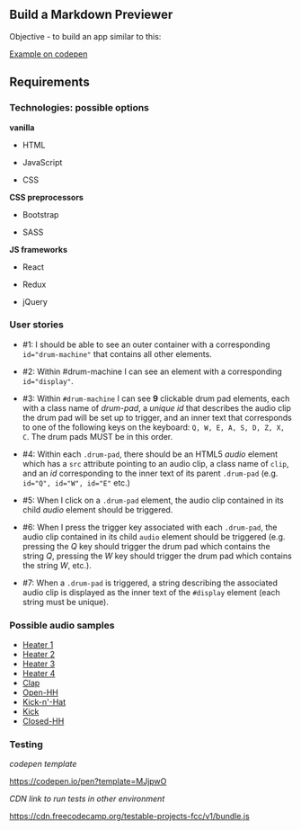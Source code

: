 ## Build a Markdown Previewer

Objective - to build an app similar to this:

[Example on codepen](https://codepen.io/freeCodeCamp/full/MJyNMd)

## Requirements

### Technologies: possible options

**vanilla**


* HTML

* JavaScript

* CSS

**CSS preprocessors**

* Bootstrap

* SASS

**JS frameworks**

* React

* Redux

* jQuery

### User stories

* #1: I should be able to see an outer container with a corresponding `id="drum-machine"` that contains all other elements.

* #2: Within #drum-machine I can see an element with a corresponding `id="display"`.

* #3: Within `#drum-machine` I can see **9** clickable drum pad elements, each with a class name of *drum-pad*, a *unique id* that describes the audio clip the drum pad will be set up to trigger, and an inner text that corresponds to one of the following keys on the keyboard: `Q, W, E, A, S, D, Z, X, C`. The drum pads MUST be in this order.

* #4: Within each `.drum-pad`, there should be an HTML5 *audio* element which has a `src` attribute pointing to an audio clip, a class name of `clip`, and an *id* corresponding to the inner text of its parent `.drum-pad` (e.g. `id="Q", id="W", id="E"` etc.)

* #5: When I click on a `.drum-pad` element, the audio clip contained in its child *audio* element should be triggered.

* #6: When I press the trigger key associated with each `.drum-pad`, the audio clip contained in its child `audio` element should be triggered (e.g. pressing the *Q* key should trigger the drum pad which contains the string *Q*, pressing the *W* key should trigger the drum pad which contains the string *W*, etc.).

* #7: When a `.drum-pad` is triggered, a string describing the associated audio clip is displayed as the inner text of the `#display` element (each string must be unique).

### Possible audio samples

* [Heater 1](https://s3.amazonaws.com/freecodecamp/drums/Heater-1.mp3)
* [Heater 2](https://s3.amazonaws.com/freecodecamp/drums/Heater-2.mp3)
* [Heater 3](https://s3.amazonaws.com/freecodecamp/drums/Heater-3.mp3)
* [Heater 4](https://s3.amazonaws.com/freecodecamp/drums/Heater-4_1.mp3)
* [Clap](https://s3.amazonaws.com/freecodecamp/drums/Heater-6.mp3)
* [Open-HH](https://s3.amazonaws.com/freecodecamp/drums/Dsc_Oh.mp3)
* [Kick-n'-Hat](https://s3.amazonaws.com/freecodecamp/drums/Kick_n_Hat.mp3)
* [Kick](https://s3.amazonaws.com/freecodecamp/drums/RP4_KICK_1.mp3)
* [Closed-HH](https://s3.amazonaws.com/freecodecamp/drums/Cev_H2.mp3)

### Testing

*codepen template*

https://codepen.io/pen?template=MJjpwO

*CDN link to run tests in other environment*

https://cdn.freecodecamp.org/testable-projects-fcc/v1/bundle.js